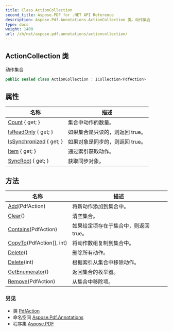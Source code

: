 ```yaml
---
title: Class ActionCollection
second_title: Aspose.PDF for .NET API Reference
description: Aspose.Pdf.Annotations.ActionCollection 类。动作集合
type: docs
weight: 1400
url: /zh/net/aspose.pdf.annotations/actioncollection/
---
```

## ActionCollection 类

动作集合

```csharp
public sealed class ActionCollection : ICollection<PdfAction>
```

## 属性

| 名称 | 描述 |
| --- | --- |
| [Count](../../aspose.pdf.annotations/actioncollection/count/) { get; } | 集合中动作的数量。 |
| [IsReadOnly](../../aspose.pdf.annotations/actioncollection/isreadonly/) { get; } | 如果集合是只读的，则返回 true。 |
| [IsSynchronized](../../aspose.pdf.annotations/actioncollection/issynchronized/) { get; } | 如果对象是同步的，则返回 true。 |
| [Item](../../aspose.pdf.annotations/actioncollection/item/) { get; } | 通过索引获取动作。 |
| [SyncRoot](../../aspose.pdf.annotations/actioncollection/syncroot/) { get; } | 获取同步对象。 |

## 方法

| 名称 | 描述 |
| --- | --- |
| [Add](../../aspose.pdf.annotations/actioncollection/add/)(PdfAction) | 将新动作添加到集合中。 |
| [Clear](../../aspose.pdf.annotations/actioncollection/clear/)() | 清空集合。 |
| [Contains](../../aspose.pdf.annotations/actioncollection/contains/)(PdfAction) | 如果给定项存在于集合中，则返回 true。 |
| [CopyTo](../../aspose.pdf.annotations/actioncollection/copyto/)(PdfAction[], int) | 将动作数组复制到集合中。 |
| [Delete](../../aspose.pdf.annotations/actioncollection/delete/#delete)() | 删除所有动作。 |
| [Delete](../../aspose.pdf.annotations/actioncollection/delete/#delete_1)(int) | 根据索引从集合中移除动作。 |
| [GetEnumerator](../../aspose.pdf.annotations/actioncollection/getenumerator/)() | 返回集合的枚举器。 |
| [Remove](../../aspose.pdf.annotations/actioncollection/remove/)(PdfAction) | 从集合中移除项。 |

### 另见

* 类 [PdfAction](../pdfaction/)
* 命名空间 [Aspose.Pdf.Annotations](../../aspose.pdf.annotations/)
* 程序集 [Aspose.PDF](../../)